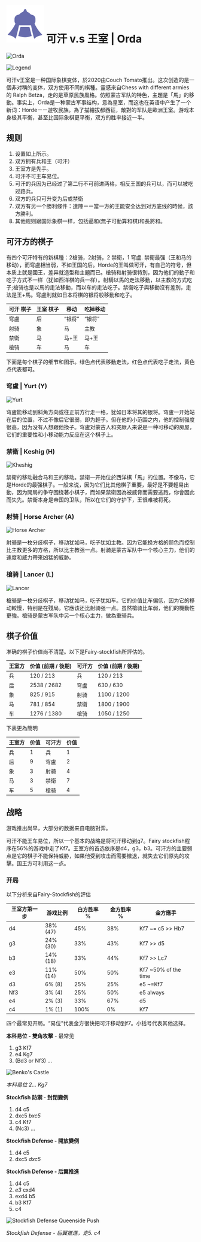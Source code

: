 # ![Orda chess](https://github.com/gbtami/pychess-variants/blob/master/static/icons/orda.svg) 可汗 v.s 王室 | Orda

![Orda](https://github.com/gbtami/pychess-variants/blob/master/static/images/CVariantsGuide/Orda.png)

![Legend](https://github.com/gbtami/pychess-variants/blob/master/static/images/CVariantsGuide/OrdaLegend.png)

可汗v王室是一种国际象棋变体，於2020由Couch Tomato推出。这次创造的是一個非对稱的变体，双方使用不同的棋種。靈感來自Chess with different armies 的 Ralph Betza，走的是草原民族風格。仿照蒙古军队的特色，主題是「馬」的移動。事实上，Orda是一种蒙古军事结构，意為皇室，而这也在英语中产生了一个新词：Hordeーー遊牧民族。為了描繪拔都西征，敵對的军队是歐洲王室。游戏本身极其平衡，甚至比国际象棋更平衡，双方的胜率接近一半。
 
## 规则
1.	设置如上所示。
2.	双方拥有兵和王（可汗）
3.	王室方是先手。
4.	可汗不可王车易位。
5.	可汗的兵因为已经过了第二行不可前进两格，相反王国的兵可以，而可以被吃过路兵。
6.	双方的兵只可升变为后或禁衛
7.	双方有另一个勝利條件：達陣ーー當一方的王能安全达到对方底线的時候，該方勝利。
8.	其他规则跟国际象棋一样，包括逼和(無子可動算和棋)和長將和。

## 可汗方的棋子
有四个可汗特有的新棋種：2槍骑，2射骑，2 禁衛，1 穹盧. 禁衛最强（王和马的移动），而穹盧相当弱，不如王国的后。Horde的王叫做可汗，有自己的符号，但本质上就是國王，差异就造型和主題而已。槍骑和射骑很特別，因为他们的動子和吃子方式不一样（犹如西洋棋的兵一样）。射騎以馬的走法移動，以主教的方式吃子;槍骑也是以馬的走法移動，而以车的走法吃子。禁衛吃子與移動沒有差別，走法是王+馬。穹盧則就如日本将棋的银将般移動和吃子。

**可汗** 棋子	| **王室** 棋子	| 移动 | 吃掉移动
-- | -- | -- | --
穹盧 | 后 | “银将” | “银将”
射骑 | 象 | 马 | 主教
禁衛 | 马 | 马+王 | 马+王
槍骑 | 车 | 马 | 车

下面是每个棋子的细节和图示。绿色点代表移動走法，红色点代表吃子走法，黄色点代表都可。
 
### 穹盧 | Yurt (Y)

![Yurt](https://github.com/gbtami/pychess-variants/blob/master/static/images/CVariantsGuide/Yurt.png)
 
穹盧能移动到斜角方向或往正前方行走一格，犹如日本将其的银将。穹盧一开始站在后的位置，不过不像后它很弱，即为輕子。但在他的小范围之内，他的控制强度很高，因为没有人想跟他換子。穹盧对蒙古人和突厥人来说是一种可移动的房屋，它们的重要性和小移动能力反应在这个棋子上。

### 禁衛 | Keshig (H)

![Kheshig](https://github.com/gbtami/pychess-variants/blob/master/static/images/CVariantsGuide/Kheshig.png)

禁衛的移动融合马和王的移动。禁衛一开始位於西洋棋「馬」的位置。不像马，它是Horde的最强棋子。一般来说，因为它们比其他棋子重要，最好是不要輕易出動，因为開局的争夺围绕著小棋子，而如果禁衛因為被威脅而需要逃跑，你會因此而失先。禁衛本身是帝国的卫队，所以在它们的守护下，王很难被将死。

### 射骑 | Horse Archer (A)

![Horse Archer](https://github.com/gbtami/pychess-variants/blob/master/static/images/CVariantsGuide/Archer.png)

射骑是一枚分歧棋子，移动犹如马，吃子犹如主教。因为它能换方格的颜色而控制比主教更多的方格，所以比主教强一点。射骑是蒙古军队中一个核心主力，他们的速度和威力帶來凶猛的威胁。
 
### 槍骑  | Lancer (L)

![Lancer](https://github.com/gbtami/pychess-variants/blob/master/static/images/CVariantsGuide/Lancer.png)

槍骑是一枚分歧棋子，移动犹如马，吃子犹如车。它的价值比车偏低，因为它的移动較慢，特别是在殘局。它應该还比射骑强一点。虽然槍骑比车弱，他们的機動性更強。槍骑是蒙古军队中另一个核心主力，做為重骑兵。
 
## 棋子价值

准确的棋子价值尚不清楚。以下是Fairy-stockfish所評估的。

王室方	| 价值 (前期 / 後期) | 可汗方 | 价值 (前期 / 後期)
-- | -- | -- | --
兵| 120 / 213	| 兵 | 120 / 213
后 | 2538 / 2682	| 穹盧 | 630 / 630
象 | 825 / 915	| 射骑	| 1100 / 1200
马 | 781 / 854	| 禁衛 | 1800 / 1900
车 | 1276 / 1380	| 槍骑 | 1050 / 1250

下表更為簡明

王室方	| 价值 | 可汗方	| 价值
-- | -- | -- | --
兵 | 1	| 兵 | 1
后	| 9	| 穹盧 | 2
象 | 3 | 射骑 | 4
马 | 3 | 禁衛 | 7
车 | 5 | 槍骑 | 4

## 战略
游戏推出尚早，大部分的数据来自电脑對弈。

可汗不能王车易位，所以一个基本的战略是将可汗移动到g7。Fairy stockfish程序在56%的游戏中走了Kf7。王室方的首选依序是d4，g3，b3。可汗方的主要弱点是它的棋子不能保持威胁，如果他受到攻击而需要撤退，就失去它们原先的攻擊。国王方可利用这一点。

### 开局
以下分析来自Fairy-Stockfish的評估

王室方第一步	| 游戏比例 | 白方胜率 % | 金方胜率 % | 金方應手
-- | -- | -- | -- | --
d4 | 38%	(47) | 45% | 38% | Kf7 ~= c5 >> Hb7
g3	| 24% (30)	| 33% | 43% | Kf7 >> d5
b3 | 14% (18) | 33% | 44% | Kf7 >> Lc7
e3 | 11% (14) | 50% | 50% | Kf7 ~50% of the time
d3 | 6% (8) | 25% | 25% | e5 ~=Kf7
Nf3 | 3% (4) | 25% | 50% | e5 always
e4 | 2% (3) | 33% | 67% | d5
c4 | 1% (1) | 100% | 0% | Kf7

四个最常见开局。“易位”代表金方很快把可汗移动到f7。小括号代表其他选择。

**本科易位 - 雙角攻擊** - 最常见
1. g3 Kf7
2. e4 Kg7
3. (Bd3 or Nf3) ...

![Benko's Castle](https://github.com/gbtami/pychess-variants/blob/master/static/images/CVariantsGuide/BenkoCastle.png)

*本科易位 2... Kg7*

**Stockfish 防禦 - 封閉變例**
1. d4 c5
2. dxc5 *bxc5*
3. c4 Kf7
4. (Nc3) ...

**Stockfish Defense - 開放變例**
1. d4 c5
2. dxc5 *dxc5*

**Stockfish Defense - 后翼推進**
1. d4 c5
2. *e3* cxd4
3. exd4 b5
4. b3 Kf7
5. c4

![Stockfish Defense Queenside Push](https://github.com/gbtami/pychess-variants/blob/master/static/images/CVariantsGuide/QueensidePush.png)

*Stockfish Defense - 后翼推進，走5. c4*
